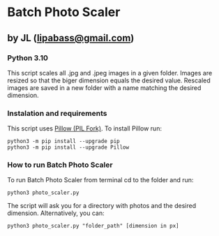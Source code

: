 # Batch Photo Scaler
## by JL (lipabass@gmail.com)
### Python 3.10
This script scales all .jpg and .jpeg images in a given folder.
Images are resized so that the biger dimension equals the desired value. Rescaled images are saved in a new folder with a name matching the desired dimension.

### Instalation and requirements
This script uses [Pillow (PIL Fork)](https://pillow.readthedocs.io).
To install Pillow run:
```
python3 -m pip install --upgrade pip
python3 -m pip install --upgrade Pillow
```

### How to run Batch Photo Scaler
To run Batch Photo Scaler from terminal cd to the folder and run:
```
python3 photo_scaler.py
```
The script will ask you for a directory with photos and the desired dimension. Alternatively, you can:
```
python3 photo_scaler.py "folder_path" [dimension in px]
```